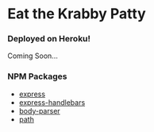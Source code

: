 # Eat the Krabby Patty


### Deployed on Heroku!
Coming Soon...

### NPM Packages
* [express](https://www.npmjs.com/package/express)
* [express-handlebars](https://www.npmjs.com/package/express-handlebars)
* [body-parser](https://www.npmjs.com/package/body-parser)
* [path](https://www.npmjs.com/package/path)